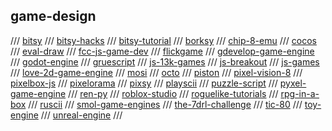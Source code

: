 ## game-design

/// [bitsy](https://bitsy.org)
/// [bitsy-hacks](https://github.com/seleb/bitsy-hacks)
/// [bitsy-tutorial](http://www.shimmerwitch.space/bitsyTutorial)
/// [borksy](https://ayolland.itch.io/borksy)
/// [chip-8-emu](https://www.freecodecamp.org/news/creating-your-very-own-chip-8-emulator/)
/// [cocos](https://www.cocos.com/en)
/// [eval-draw](http://advsys.net/ken/download.htm/)
/// [fcc-js-game-dev](https://www.freecodecamp.org/news/how-to-build-mario-zelda-and-space-invaders-with-kaboom-js/)
/// [flickgame](https://www.flickgame.org/)
/// [gdevelop-game-engine](https://gdevelop-app.com/)
/// [godot-engine](https://godotengine.org/)
/// [gruescript](https://versificator.itch.io/gruescript)
/// [js-13k-games](https://js13kgames.com/)
/// [js-breakout](https://developer.mozilla.org/en-US/docs/Games/Tutorials/2D_Breakout_game_pure_JavaScript)
/// [js-games](https://tutorialzine.com/2019/02/10-amazing-javascript-games)
/// [love-2d-game-engine](http://love2d.org/)
/// [mosi](https://zenzoa.github.io/mosi/)
/// [octo](https://github.com/JohnEarnest/Octo)
/// [piston](https://www.piston.rs/)
/// [pixel-vision-8](https://pixelvision8.github.io/PixelVision8Website/)
/// [pixelbox-js](https://pixwlk.itch.io/pixelbox)
/// [pixelorama](https://orama-interactive.itch.io/pixelorama)
/// [pixsy](https://ruin.itch.io/pixsy)
/// [playscii](http://vectorpoem.com/playscii/)
/// [puzzle-script](https://www.puzzlescript.net/index.html)
/// [pyxel-game-engine](https://github.com/kitao/pyxel)
/// [ren-py](https://www.renpy.org/)
/// [roblox-studio](https://www.roblox.com/develop)
/// [roguelike-tutorials](http://rogueliketutorials.com/)
/// [rpg-in-a-box](https://rpginabox.com/)
/// [ruscii](https://github.com/lemunozm/ruscii)
/// [smol-game-engines](https://itch.io/c/254813/small-game-engines)
/// [the-7drl-challenge](http://7drl.com/)
/// [tic-80](https://tic80.com)
/// [toy-engine](https://hugoam.github.io/toy-io/)
/// [unreal-engine](https://www.unrealengine.com/en-US/)
///

